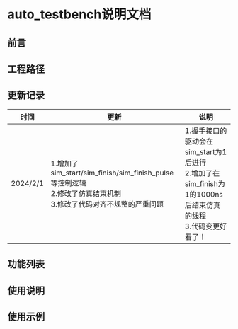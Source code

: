 # auto_testbench说明文档

## 前言



## 工程路径



## 更新记录

| 时间       | 更新                                                                                  | 说明                                                                           |
| -------- | ----------------------------------------------------------------------------------- | ---------------------------------------------------------------------------- |
| 2024/2/1 | 1.增加了sim_start/sim_finish/sim_finish_pulse等控制逻辑<br>2.修改了仿真结束机制<br>3.修改了代码对齐不规整的严重问题 | 1.握手接口的驱动会在sim_start为1后进行<br>2.增加了在sim_finish为1的1000ns后结束仿真的线程<br>3.代码变更好看了！ |

## 功能列表



## 使用说明



## 使用示例
